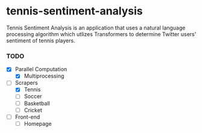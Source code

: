 # tennis-sentiment-analysis

Tennis Sentiment Analysis is an application that uses a natural language processing algorithm which utlizes Transformers to determine Twitter users' sentiment of tennis players.
### TODO
- [x] Parallel Computation
    - [x] Multiprocessing
- [ ] Scrapers 
    - [x] Tennis
    - [ ] Soccer
    - [ ] Basketball
    - [ ] Cricket
- [ ] Front-end
    - [ ] Homepage
